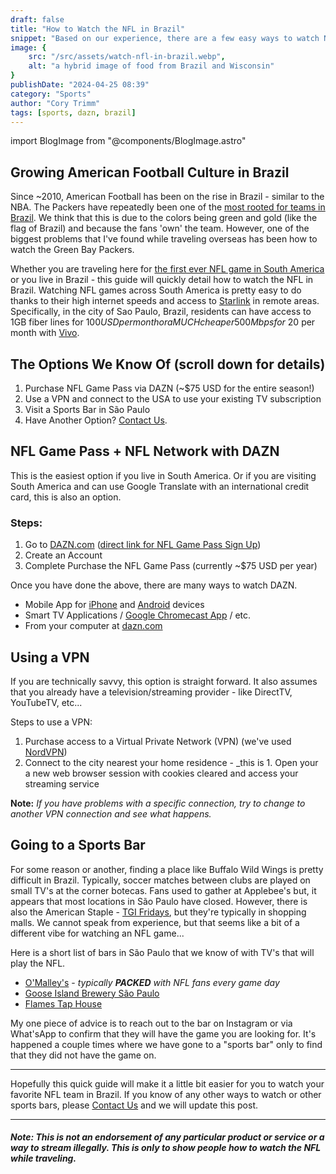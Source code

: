```yaml
---
draft: false
title: "How to Watch the NFL in Brazil"
snippet: "Based on our experience, there are a few easy ways to watch NFL games while visiting Brazil."
image: {
    src: "/src/assets/watch-nfl-in-brazil.webp",
    alt: "a hybrid image of food from Brazil and Wisconsin"
}
publishDate: "2024-04-25 08:39"
category: "Sports"
author: "Cory Trimm"
tags: [sports, dazn, brazil]
---
```


import BlogImage from "@components/BlogImage.astro"

<BlogImage 
  src="/src/assets/watch-nfl-in-brazil.webp"
  alt="Photo of an AI generated set of fans watching the NFL inside of a very Brazilian house"
/>

## Growing American Football Culture in Brazil
Since ~2010, American Football has been on the rise in Brazil - similar to the NBA. The Packers have repeatedly been one of the [most rooted for teams in Brazil](https://www.reddit.com/media?url=https%3A%2F%2Fi.redd.it%2F2x3s4o1xme7b1.jpg). We think that this is due to the colors being green and gold (like the flag of Brazil) and because the fans 'own' the team. However, one of the biggest problems that I've found while traveling overseas has been how to watch the Green Bay Packers. 

Whether you are traveling here for [the first ever NFL game in South America](https://www.nfl.com/news/brazil-to-host-first-ever-nfl-regular-season-game-in-south-america-in-2024) or you live in Brazil - this guide will quickly detail how to watch the NFL in Brazil. Watching NFL games across South America is pretty easy to do thanks to their high internet speeds and access to [Starlink](https://www.starlink.com/) in remote areas. Specifically, in the city of Sao Paulo, Brazil, residents can have access to 1GB fiber lines for $100 USD per month or a MUCH cheaper 500 Mbps for ~$20 per month with [Vivo](https://internet.vivo.com.br/ofertas/fibra/).

## The Options We Know Of (scroll down for details)
1. Purchase NFL Game Pass via DAZN (~$75 USD for the entire season!)
2. Use a VPN and connect to the USA to use your existing TV subscription
3. Visit a Sports Bar in São Paulo
4. Have Another Option? [Contact Us](/contact/).

<!-- ![image courtesy of NFL Brasil detailing the percentage of the population that like each NFL Team](../src/assets/nfl-brasil-team-fans.png)
_Image courtesy of [NFL Brasil](https://instagram.com/nflbrasil) (source: [Reddit](https://www.reddit.com/r/GreenBayPackers/comments/14fdmhw/the_packers_are_the_most_popular_nfl_team_in/))_ -->

<BlogImage 
  src="/src/assets/nfl-game-pass-screenshot.png"
  alt="NFL Gamepass on DAZN screenshot"
/>

## NFL Game Pass + NFL Network with DAZN

This is the easiest option if you live in South America. Or if you are visiting South America and can use Google Translate with an international credit card, this is also an option.

### Steps:
1. Go to [DAZN.com](https://dazn.com) ([direct link for NFL Game Pass Sign Up](https://www.dazn.com/en-BR/account/content/NFL/signup))
1. Create an Account
1. Complete Purchase the NFL Game Pass (currently ~$75 USD per year)

Once you have done the above, there are many ways to watch DAZN.
- Mobile App for [iPhone](https://apps.apple.com/gb/app/dazn-stream-live-sports/id1129523589) and [Android](https://play.google.com/store/apps/details?id=com.dazn&hl=en_US&gl=US) devices
- Smart TV Applications / [Google Chromecast App](https://www.dazn.com/en-CA/help/articles/how-to-watch-dazn-on-chromecast-ca) / etc.
- From your computer at [dazn.com](https://dazn.com)

## Using a VPN

If you are technically savvy, this option is straight forward. It also assumes that you already have a television/streaming provider - like DirectTV, YouTubeTV, etc...

Steps to use a VPN:
1. Purchase access to a Virtual Private Network (VPN) (we've used [NordVPN](https://nordvpn.com/))
1. Connect to the city nearest your home residence - _this is 1. Open your a new web browser session with cookies cleared and access your streaming service

__Note:__ _If you have problems with a specific connection, try to change to another VPN connection and see what happens._

<BlogImage 
  src="/src/assets/omalleys-interior.png"
  alt="the interior of o'malley's irish pub"
/>

## Going to a Sports Bar
For some reason or another, finding a place like Buffalo Wild Wings is pretty difficult in Brazil. Typically, soccer matches between clubs are played on small TV's at the corner botecas. Fans used to gather at Applebee's but, it appears that most locations in São Paulo have closed. However, there is also the American Staple - [TGI Fridays](https://www.google.com/maps/search/TGI+Fridays/@-23.6011142,-46.6829626,14z/data=!3m1!4b1?entry=ttu), but they're typically in shopping malls. We cannot speak from experience, but that seems like a bit of a different vibe for watching an NFL game...

Here is a short list of bars in São Paulo that we know of with TV's that will play the NFL.

- [O'Malley's](https://www.omalleysbar.net/) - _typically __PACKED__ with NFL fans every game day_
- [Goose Island Brewery São Paulo](https://www.instagram.com/gooseislandsp/)
- [Flames Tap House](https://www.instagram.com/flamestaphouse/)

My one piece of advice is to reach out to the bar on Instagram or via What'sApp to confirm that they will have the game you are looking for. It's happened a couple times where we have gone to a "sports bar" only to find that they did not have the game on.

---
Hopefully this quick guide will make it a little bit easier for you to watch your favorite NFL team in Brazil. If you know of any other ways to watch or other sports bars, please [Contact Us](/contact/) and we will update this post.

---
#### _Note: This is not an endorsement of any particular product or service or a way to stream illegally. This is only to show people how to watch the NFL while traveling._
